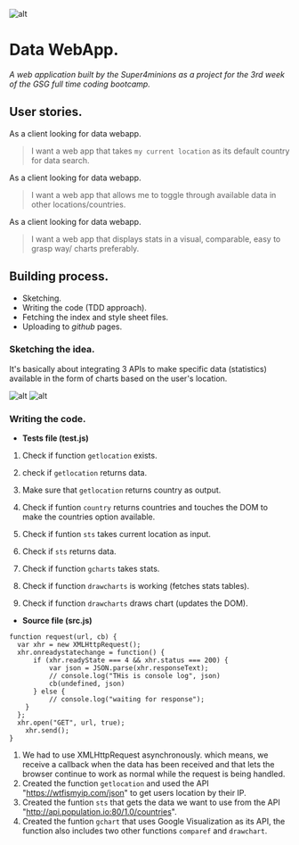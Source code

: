 ![alt](https://s8.postimg.org/wojealcnp/logo1.jpg)
# Data WebApp.
*A web application built by the Super4minions as a project for the 3rd week of the GSG full time coding bootcamp.*

## User stories.
  As a client looking for data webapp.
> I want a web app that takes ```my current location``` as its default 
>  country for data search.

As a client looking for data webapp.
> I want a web app that allows me to toggle through available
> data in other locations/countries.

As a client looking for data webapp.
> I want a web app that displays stats in a visual, comparable, easy to  
> grasp way/ charts preferably.

## Building process. 

  - Sketching.
  - Writing the code (TDD approach).
  - Fetching the index and style sheet files.
  - Uploading to *github* pages.
  
### Sketching the idea.

It's basically about integrating 3 APIs to make specific data (statistics) available in the form of charts based on the user's location.

![alt](https://s13.postimg.org/4f8yhpnef/Sk1.jpg)
![alt](https://s8.postimg.org/6pp6kiz05/Sk2.jpg)

### Writing the code.

  - **Tests file (test.js)**
  
  1. Check if function ```getlocation``` exists.
  
  2. check if ```getlocation``` returns data.
  
  3. Make sure that ```getlocation``` returns country as output.
  
  4. Check if funtion ```country``` returns countries and touches the DOM
  to make the countries option available.
  
  5. Check if funtion ```sts``` takes current location as input.
  
  6. Check if ```sts``` returns data.
  
  7. Check if function ```gcharts``` takes stats.
  
  8. Check if function ```drawcharts``` is working (fetches stats tables).
  
  9. Check if function ```drawcharts``` draws chart (updates the DOM).
  
  
  - **Source file (src.js)**
  
  ```JS
function request(url, cb) {
    var xhr = new XMLHttpRequest();
    xhr.onreadystatechange = function() {
        if (xhr.readyState === 4 && xhr.status === 200) {
            var json = JSON.parse(xhr.responseText);
            // console.log("THis is console log", json)
            cb(undefined, json)
        } else {
            // console.log("waiting for response");
      }
    };
    xhr.open("GET", url, true);
      xhr.send();
}
```
  1. We had to use XMLHttpRequest asynchronously.  which means, we receive a callback when the data has been received and that
  lets the browser continue to work as normal while the request is being handled.
  2. Created the function ```getlocation``` and used the API "https://wtfismyip.com/json" to get users location by their IP.
  3. Created the funtion ```sts``` that gets the data we want to use from the API "http://api.population.io:80/1.0/countries".
  4. Created the funtion ```gchart``` that uses Google Visualization as its API,
  the function also includes two other functions ```comparef``` and ```drawchart```.

